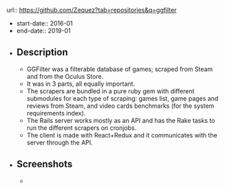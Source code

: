 url:: https://github.com/Zequez?tab=repositories&q=ggfilter

- start-date:: 2016-01
- end-date:: 2019-01
- ## Description
	- GGFilter was a filterable database of games; scraped from Steam and from the Oculus Store.
	- It was in 3 parts, all equally important.
	- The scrapers are bundled in a pure ruby gem with different submodules for each type of scraping: games list, game pages and reviews from Steam, and video cards benchmarks (for the system requirements index).
	- The Rails server works mostly as an API and has the Rake tasks to run the different scrapers on cronjobs.
	- The client is made with React+Redux and it communicates with the server through the API.
- ## Screenshots
	-